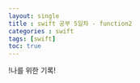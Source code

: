 ```yaml
---
layout: single
title : swift 공부 5일차 - function2
categories : swift
tags: [swift]
toc: true
---
```


!나를 위한 기록!